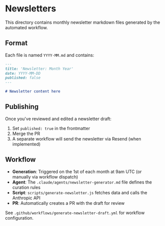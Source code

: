 # Newsletters

This directory contains monthly newsletter markdown files generated by
the automated workflow.

## Format

Each file is named `YYYY-MM.md` and contains:

```markdown
---
title: 'Newsletter: Month Year'
date: YYYY-MM-DD
published: false
---

# Newsletter content here
```

## Publishing

Once you've reviewed and edited a newsletter draft:

1. Set `published: true` in the frontmatter
2. Merge the PR
3. A separate workflow will send the newsletter via Resend (when
   implemented)

## Workflow

- **Generation**: Triggered on the 1st of each month at 9am UTC (or
  manually via workflow dispatch)
- **Agent**: The `.claude/agents/newsletter-generator.md` file defines
  the curation rules
- **Script**: `scripts/generate-newsletter.js` fetches data and calls
  the Anthropic API
- **PR**: Automatically creates a PR with the draft for review

See `.github/workflows/generate-newsletter-draft.yml` for workflow
configuration.

